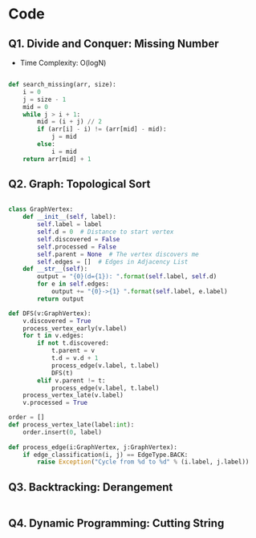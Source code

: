 # Code 

## Q1. Divide and Conquer: Missing Number
- Time Complexity: O(logN)

```python

def search_missing(arr, size): 
    i = 0
    j = size - 1
    mid = 0
    while j > i + 1: 
        mid = (i + j) // 2
        if (arr[i] - i) != (arr[mid] - mid): 
            j = mid 
        else:
            i = mid
    return arr[mid] + 1

```

## Q2. Graph: Topological Sort

```python

class GraphVertex:
    def __init__(self, label):
        self.label = label
        self.d = 0  # Distance to start vertex
        self.discovered = False
        self.processed = False
        self.parent = None  # The vertex discovers me 
        self.edges = []  # Edges in Adjacency List
    def __str__(self):
        output = "{0}(d={1}): ".format(self.label, self.d)
        for e in self.edges:
            output += "{0}->{1} ".format(self.label, e.label)
        return output

def DFS(v:GraphVertex): 
    v.discovered = True 
    process_vertex_early(v.label)
    for t in v.edges:
        if not t.discovered:
            t.parent = v
            t.d = v.d + 1 
            process_edge(v.label, t.label)
            DFS(t)
        elif v.parent != t:
            process_edge(v.label, t.label)
    process_vertex_late(v.label)
    v.processed = True

order = []
def process_vertex_late(label:int):
    order.insert(0, label)
    
def process_edge(i:GraphVertex, j:GraphVertex):
    if edge_classification(i, j) == EdgeType.BACK:
        raise Exception("Cycle from %d to %d" % (i.label, j.label))

```

## Q3. Backtracking: Derangement

```python


```

## Q4. Dynamic Programming: Cutting String

```python


```
